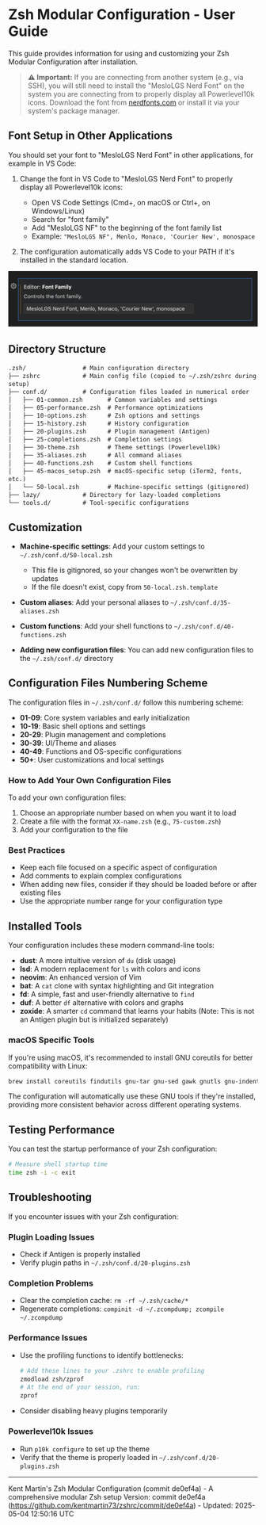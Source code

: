 # Zsh Modular Configuration - User Guide

This guide provides information for using and customizing your Zsh Modular Configuration after installation.

> **⚠️ Important:** If you are connecting from another system (e.g., via SSH), you will still need to install the "MesloLGS Nerd Font" on the system you are connecting from to properly display all Powerlevel10k icons. Download the font from [nerdfonts.com](https://www.nerdfonts.com/font-downloads) or install it via your system's package manager.

## Font Setup in Other Applications

You should set your font to "MesloLGS Nerd Font" in other applications, for example in VS Code:

1. Change the font in VS Code to "MesloLGS Nerd Font" to properly display all Powerlevel10k icons:
   - Open VS Code Settings (Cmd+, on macOS or Ctrl+, on Windows/Linux)
   - Search for "font family"
   - Add "MesloLGS NF" to the beginning of the font family list
   - Example: `"MesloLGS NF", Menlo, Monaco, 'Courier New', monospace`

2. The configuration automatically adds VS Code to your PATH if it's installed in the standard location.

![VS Code Font Setup](images/vscode-font-setup.png)

## Directory Structure

```
.zsh/                # Main configuration directory
├── zshrc            # Main config file (copied to ~/.zsh/zshrc during setup)
├── conf.d/          # Configuration files loaded in numerical order
│   ├── 01-common.zsh       # Common variables and settings
│   ├── 05-performance.zsh  # Performance optimizations
│   ├── 10-options.zsh      # Zsh options and settings
│   ├── 15-history.zsh      # History configuration
│   ├── 20-plugins.zsh      # Plugin management (Antigen)
│   ├── 25-completions.zsh  # Completion settings
│   ├── 30-theme.zsh        # Theme settings (Powerlevel10k)
│   ├── 35-aliases.zsh      # All command aliases
│   ├── 40-functions.zsh    # Custom shell functions
│   ├── 45-macos_setup.zsh  # macOS-specific setup (iTerm2, fonts, etc.)
│   └── 50-local.zsh        # Machine-specific settings (gitignored)
├── lazy/            # Directory for lazy-loaded completions
└── tools.d/         # Tool-specific configurations
```

## Customization

- **Machine-specific settings**: Add your custom settings to `~/.zsh/conf.d/50-local.zsh`
  - This file is gitignored, so your changes won't be overwritten by updates
  - If the file doesn't exist, copy from `50-local.zsh.template`

- **Custom aliases**: Add your personal aliases to `~/.zsh/conf.d/35-aliases.zsh`

- **Custom functions**: Add your shell functions to `~/.zsh/conf.d/40-functions.zsh`

- **Adding new configuration files**: You can add new configuration files to the `~/.zsh/conf.d/` directory

## Configuration Files Numbering Scheme

The configuration files in `~/.zsh/conf.d/` follow this numbering scheme:

- **01-09**: Core system variables and early initialization
- **10-19**: Basic shell options and settings
- **20-29**: Plugin management and completions
- **30-39**: UI/Theme and aliases
- **40-49**: Functions and OS-specific configurations
- **50+**: User customizations and local settings

### How to Add Your Own Configuration Files

To add your own configuration files:

1. Choose an appropriate number based on when you want it to load
2. Create a file with the format `XX-name.zsh` (e.g., `75-custom.zsh`)
3. Add your configuration to the file

### Best Practices

- Keep each file focused on a specific aspect of configuration
- Add comments to explain complex configurations
- When adding new files, consider if they should be loaded before or after existing files
- Use the appropriate number range for your configuration type

## Installed Tools

Your configuration includes these modern command-line tools:

- **dust**: A more intuitive version of `du` (disk usage)
- **lsd**: A modern replacement for `ls` with colors and icons
- **neovim**: An enhanced version of Vim
- **bat**: A `cat` clone with syntax highlighting and Git integration
- **fd**: A simple, fast and user-friendly alternative to `find`
- **duf**: A better `df` alternative with colors and graphs
- **zoxide**: A smarter `cd` command that learns your habits (Note: This is not an Antigen plugin but is initialized separately)

### macOS Specific Tools

If you're using macOS, it's recommended to install GNU coreutils for better compatibility with Linux:

```bash
brew install coreutils findutils gnu-tar gnu-sed gawk gnutls gnu-indent gnu-getopt grep
```

The configuration will automatically use these GNU tools if they're installed, providing more consistent behavior across different operating systems.

## Testing Performance

You can test the startup performance of your Zsh configuration:

```bash
# Measure shell startup time
time zsh -i -c exit
```

## Troubleshooting

If you encounter issues with your Zsh configuration:

### Plugin Loading Issues
- Check if Antigen is properly installed
- Verify plugin paths in `~/.zsh/conf.d/20-plugins.zsh`

### Completion Problems
- Clear the completion cache: `rm -rf ~/.zsh/cache/*`
- Regenerate completions: `compinit -d ~/.zcompdump; zcompile ~/.zcompdump`

### Performance Issues
- Use the profiling functions to identify bottlenecks:
  ```bash
  # Add these lines to your .zshrc to enable profiling
  zmodload zsh/zprof
  # At the end of your session, run:
  zprof
  ```
- Consider disabling heavy plugins temporarily

### Powerlevel10k Issues
- Run `p10k configure` to set up the theme
- Verify that the theme is properly loaded in `~/.zsh/conf.d/20-plugins.zsh`

---

Kent Martin's Zsh Modular Configuration (commit de0ef4a) - A comprehensive modular Zsh setup
Version: commit de0ef4a (https://github.com/kentmartin73/zshrc/commit/de0ef4a) - Updated: 2025-05-04 12:50:16 UTC
